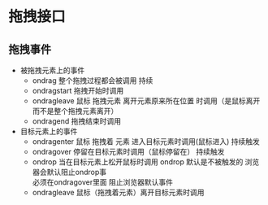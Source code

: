 # 拖拽接口

## 拖拽事件
- 被拖拽元素上的事件
    * ondrag 整个拖拽过程都会被调用 持续
    * ondragstart 拖拽开始时调用
    * ondragleave 鼠标 拖拽元素  离开元素原来所在位置 时调用（是鼠标离开 而不是整个拖拽元素离开）
    * ondragend 拖拽结束时调用
- 目标元素上的事件
    * ondragenter 鼠标 拖拽着 元素 进入目标元素时调用(鼠标进入) 持续触发
    * ondragover 停留在目标元素时调用（鼠标停留在） 持续触发
    * ondrop 当在目标元素上松开鼠标时调用
        ondrop 默认是不被触发的 浏览器会默认阻止ondrop事  
        必须在ondragover里面 阻止浏览器默认事件
    * ondragleave 鼠标（拖拽着元素）离开目标元素时调用